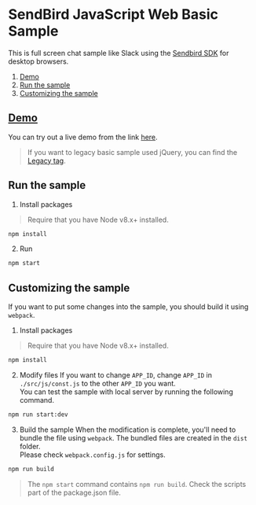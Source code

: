 # SendBird JavaScript Web Basic Sample
This is full screen chat sample like Slack using the [Sendbird SDK](https://github.com/sendbird/SendBird-SDK-JavaScript) for desktop browsers.

1. [Demo](#demo)
1. [Run the sample](#run-the-sample)
1. [Customizing the sample](#customizing-the-sample)

## [Demo](https://sample.sendbird.com/basic)
You can try out a live demo from the link [here](https://sample.sendbird.com/basic).

> If you want to legacy basic sample used jQuery, you can find the [Legacy tag](https://github.com/sendbird/SendBird-JavaScript/tree/Legacy(WebBasic)). 


## Run the sample
1. Install packages

> Require that you have Node v8.x+ installed. 

```bash
npm install
```

2. Run

```bash
npm start
```

## Customizing the sample
If you want to put some changes into the sample, you should build it using `webpack`.  

1. Install packages

> Require that you have Node v8.x+ installed. 

```bash
npm install
``` 

2. Modify files
If you want to change `APP_ID`, change `APP_ID` in `./src/js/const.js` to the other `APP_ID` you want.  
You can test the sample with local server by running the following command.  

```bash
npm run start:dev
``` 

3. Build the sample
When the modification is complete, you'll need to bundle the file using `webpack`. The bundled files are created in the `dist` folder.  
Please check `webpack.config.js` for settings.    

```bash
npm run build
```

> The `npm start` command contains `npm run build`. Check the scripts part of the package.json file.
